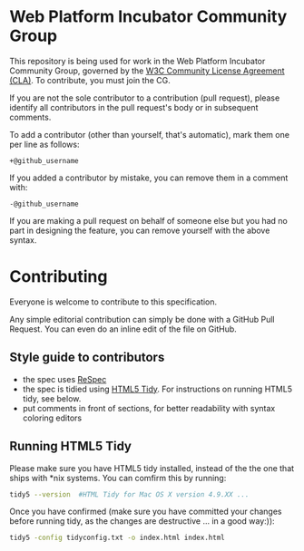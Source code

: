 # Web Platform Incubator Community Group

This repository is being used for work in the Web Platform Incubator Community Group, governed by the [W3C Community License 
Agreement (CLA)](http://www.w3.org/community/about/agreements/cla/). To contribute, you must join 
the CG. 

If you are not the sole contributor to a contribution (pull request), please identify all 
contributors in the pull request's body or in subsequent comments.

To add a contributor (other than yourself, that's automatic), mark them one per line as follows:

```
+@github_username
```

If you added a contributor by mistake, you can remove them in a comment with:

```
-@github_username
```

If you are making a pull request on behalf of someone else but you had no part in designing the 
feature, you can remove yourself with the above syntax.
# Contributing 

Everyone is welcome to contribute to this specification.

Any simple editorial contribution can simply be done with a GitHub Pull Request.
You can even do an inline edit of the file on GitHub.

## Style guide to contributors 

- the spec uses [ReSpec](https://www.w3.org/respec/) 
- the spec is tidied using [HTML5 Tidy](https://github.com/htacg/tidy-html5). For
instructions on running HTML5 tidy, see below.  
- put comments in front of sections, for better readability with
  syntax coloring editors


## Running HTML5 Tidy

Please make sure you have HTML5 tidy installed, instead of
the the one that  ships with *nix systems. You can comfirm this by running:

```bash 
tidy5 --version  #HTML Tidy for Mac OS X version 4.9.XX ...
```
Once you have confirmed (make sure you have committed your changes before
running tidy, as the changes are destructive ... in a good way:)):

```bash 
tidy5 -config tidyconfig.txt -o index.html index.html
```
